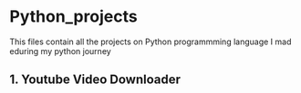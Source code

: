 # Python_projects

This files contain all the projects on Python programmming language I mad eduring my python journey 

## 1. Youtube Video Downloader 
